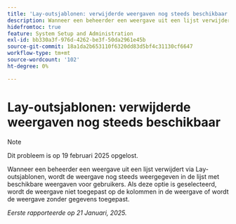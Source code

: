 ```yaml
---
title: 'Lay-outsjablonen: verwijderde weergaven nog steeds beschikbaar'
description: Wanneer een beheerder een weergave uit een lijst verwijdert via Lay-outsjablonen, wordt de weergave nog steeds weergegeven in de lijst met beschikbare weergaven voor gebruikers. Als deze optie is geselecteerd, wordt de weergavekolommen zonder gegevens niet toegepast of toegepast.
hidefromtoc: true
feature: System Setup and Administration
exl-id: bb330a3f-976d-4262-be3f-50da2961e45b
source-git-commit: 18a1da2b653110f6320dd83d5bf4c31130cf6647
workflow-type: tm+mt
source-wordcount: '102'
ht-degree: 0%

---
```


# Lay-outsjablonen: verwijderde weergaven nog steeds beschikbaar

>[!NOTE]
>
>Dit probleem is op 19 februari 2025 opgelost.

Wanneer een beheerder een weergave uit een lijst verwijdert via Lay-outsjablonen, wordt de weergave nog steeds weergegeven in de lijst met beschikbare weergaven voor gebruikers. Als deze optie is geselecteerd, wordt de weergave niet toegepast op de kolommen in de weergave of wordt de weergave zonder gegevens toegepast.

_Eerste rapporteerde op 21 Januari, 2025._
